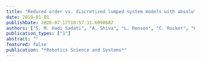 ```yaml
---
title: "Reduced order vs. discretized lumped system models with absolute and relative states for continuum manipulators"
date: 2019-01-01
publishDate: 2020-07-17T10:57:31.609068Z
authors: ["S. M. Hadi Sadati", "A. Shiva", "L. Renson", "C. Rucker", "K. Althoefer", "T. Nanayakkara", "C. Bergeles", "H. Hauser", "I. D. Walker"]
publication_types: ["1"]
abstract: ""
featured: false
publication: "*Robotics Science and Systems*"
---
```


